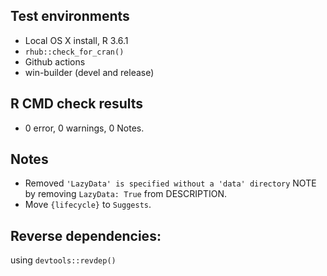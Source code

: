 ## Test environments
* Local OS X install, R 3.6.1
* `rhub::check_for_cran()`
* Github actions
* win-builder (devel and release)

## R CMD check results
  - 0 error, 0 warnings, 0 Notes.

## Notes
- Removed `'LazyData' is specified without a 'data' directory` NOTE by removing `LazyData: True` from DESCRIPTION.
- Move `{lifecycle}` to `Suggests`.

## Reverse dependencies:
using `devtools::revdep()` 
